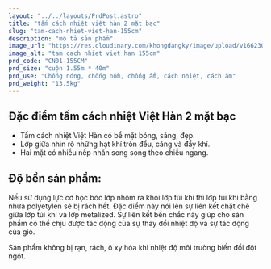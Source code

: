```yaml
---
layout: "../../layouts/PrdPost.astro"
title: "tấm cách nhiệt việt hàn 2 mặt bạc"
slug: "tam-cach-nhiet-viet-han-155cm"
description: "mô tả sản phẩm"
image_url: "https://res.cloudinary.com/khongdangky/image/upload/v1662301175/viethan/cn1_josht0.jpg"
image_alt: "tam cach nhiet viet han 155cm"
prd_code: "CN01-155CM"
prd_size: "cuộn 1.55m * 40m"
prd_use: "Chống nóng, chống nồm, chống ẩm, cách nhiệt, cách âm"
prd_weight: "13.5kg"
---
```


## Đặc điểm tấm cách nhiệt Việt Hàn 2 mặt bạc

- Tấm cách nhiệt Việt Hàn có bề mặt bóng, sáng, đẹp.
- Lớp giữa nhìn rõ những hạt khí tròn đều, căng và đầy khí.
- Hai mặt có nhiều nếp nhăn song song theo chiều ngang.

## Độ bền sản phẩm:

Nếu sử dụng lực cơ học bóc lớp nhôm ra khỏi lớp túi khí thì lớp túi khí bằng nhựa polyetylen sẽ bị rách hết. Đặc điểm này nói lên sự liên kết chặt chẽ giữa lớp túi khí và lớp metalized. Sự liên kết bền chắc này giúp cho sản phẩm có thể chịu được tác động của sự thay đổi nhiệt độ và sự tác động của gió.

Sản phẩm không bị rạn, rách, ô xy hóa khi nhiệt độ môi trường biến đổi đột ngột.